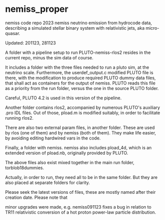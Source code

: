 # nemiss_proper
nemiss code repo 2023
nemiss neutrino emission from hydrocode data, describing a simulated stellar binary system with relativistic jets, aka micro-quasar.

Updated: 201123, 281123

A folder with a pipeline setup to run PLUTO-nemiss-rlos2 resides in the current repo, minus the sim data of course.

It includes a folder with the three files needed to run a pluto sim, at the neutrino scale. Furthermore, the userdef_output.c modified PLUTO file is there, with the modification to produce required PLUTO dummy data files, that shall act as containers for the output of nemiss. PLUTO reads this file as a priority from the run folder, versus the one in the source PLUTO folder. 

Careful, PLUTO 4.2 is used in this version of the pipeline. 

Another folder contains rlos2, accompanied by numerous PLUTO's auxiliary .pro IDL files. Out of those, pload.m is modified suitably, in order to facilitate running rlos2.

There are also two external param files, in another folder. These are used by rlos (one of them) and by nemiss (both of them). They make life easier, by avoiding editing hardwired vars in the code. 

Finally, a folder with nemiss. nemiss also includes pload_4d, which is an extended version of pload.nb, originally provided by PLUTO. 

The above files also exist mixed together in the main run folder, torblob18dummies. 

Actually, in order to run, they need all to be in the same folder. But they are also placed at separate folders for clarity.

Please seek the latest versions of files, these are mostly named after their creation date. Please note that 



minor upgrades were made, e.g. nemiss091123 fixes a bug in relation to TR11 relativistic conversion of a hot proton power-law particle distribution.

